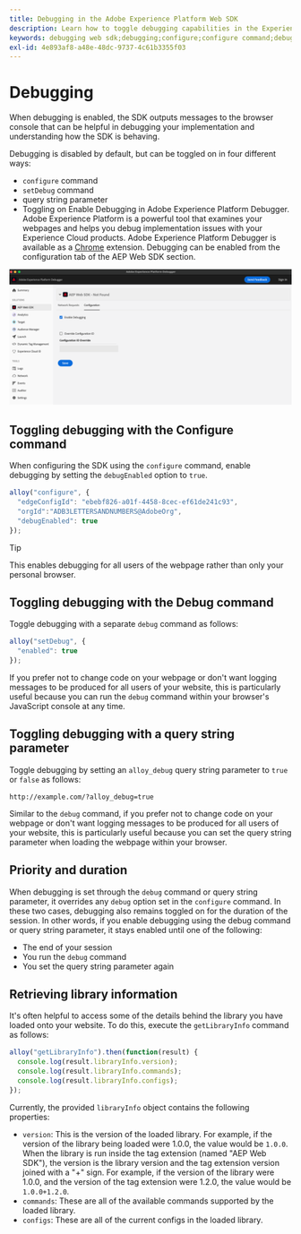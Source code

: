 ```yaml
---
title: Debugging in the Adobe Experience Platform Web SDK
description: Learn how to toggle debugging capabilities in the Experience Platform Web SDK.
keywords: debugging web sdk;debugging;configure;configure command;debug command;edgeConfigId;setDebug;debugEnabled;debug;
exl-id: 4e893af8-a48e-48dc-9737-4c61b3355f03
---
```

# Debugging

When debugging is enabled, the SDK outputs messages to the browser console that can be helpful in debugging your implementation and understanding how the SDK is behaving.

Debugging is disabled by default, but can be toggled on in four different ways:

* `configure` command
* `setDebug` command
* query string parameter
* Toggling on Enable Debugging in Adobe Experience Platform Debugger. Adobe Experience Platform is a powerful tool that examines your webpages and helps you debug implementation issues with your Experience Cloud products. Adobe Experience Platform Debugger is available as a [Chrome](https://chrome.google.com/webstore/detail/adobe-experience-platform/bfnnokhpnncpkdmbokanobigaccjkpob) extension. Debugging can be enabled from the configuration tab of the AEP Web SDK section. 

![Experience Platform Debugger UI image showing the configuration  screen.](../assets/enable-debugging.png)

## Toggling debugging with the Configure command

When configuring the SDK using the `configure` command, enable debugging by setting the `debugEnabled` option to `true`.

```javascript
alloy("configure", {
  "edgeConfigId": "ebebf826-a01f-4458-8cec-ef61de241c93",
  "orgId":"ADB3LETTERSANDNUMBERS@AdobeOrg",
  "debugEnabled": true
});
```

>[!TIP]
>
>This enables debugging for all users of the webpage rather than only your personal browser.

## Toggling debugging with the Debug command

Toggle debugging with a separate `debug` command as follows:

```javascript
alloy("setDebug", {
  "enabled": true
});
```

If you prefer not to change code on your webpage or don't want logging messages to be produced for all users of your website, this is particularly useful because you can run the `debug` command within your browser's JavaScript console at any time.

## Toggling debugging with a query string parameter

Toggle debugging by setting an `alloy_debug` query string parameter to `true` or `false` as follows:

```HTTP
http://example.com/?alloy_debug=true
```

Similar to the `debug` command, if you prefer not to change code on your webpage or don't want logging messages to be produced for all users of your website, this is particularly useful because you can set the query string parameter when loading the webpage within your browser.

## Priority and duration

When debugging is set through the `debug` command or query string parameter, it overrides any `debug` option set in the `configure` command. In these two cases, debugging also remains toggled on for the duration of the session. In other words, if you enable debugging using the debug command or query string parameter, it stays enabled until one of the following:

* The end of your session
* You run the `debug` command
* You set the query string parameter again

## Retrieving library information

It's often helpful to access some of the details behind the library you have loaded onto your website. To do this, execute the `getLibraryInfo` command as follows:

```js
alloy("getLibraryInfo").then(function(result) {
  console.log(result.libraryInfo.version);
  console.log(result.libraryInfo.commands);
  console.log(result.libraryInfo.configs);
});
```

Currently, the provided `libraryInfo` object contains the following properties:

* `version`: This is the version of the loaded library. For example, if the version of the library being loaded were 1.0.0, the value would be `1.0.0`. When the library is run inside the tag extension (named "AEP Web SDK"), the version is the library version and the tag extension version joined with a "+" sign. For example, if the version of the library were 1.0.0, and the version of the tag extension were 1.2.0, the value would be `1.0.0+1.2.0`.
* `commands`: These are all of the available commands supported by the loaded library. 
* `configs`: These are all of the current configs in the loaded library.
